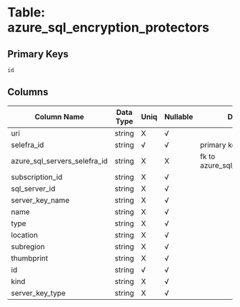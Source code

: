 # Table: azure_sql_encryption_protectors

## Primary Keys 

```
id
```


## Columns 

|  Column Name   |  Data Type  | Uniq | Nullable | Description | 
|  ----  | ----  | ----  | ----  | ---- | 
| uri | string | X | √ |  | 
| selefra_id | string | √ | √ | primary keys value md5 | 
| azure_sql_servers_selefra_id | string | X | X | fk to azure_sql_servers.selefra_id | 
| subscription_id | string | X | √ |  | 
| sql_server_id | string | X | √ |  | 
| server_key_name | string | X | √ |  | 
| name | string | X | √ |  | 
| type | string | X | √ |  | 
| location | string | X | √ |  | 
| subregion | string | X | √ |  | 
| thumbprint | string | X | √ |  | 
| id | string | √ | √ |  | 
| kind | string | X | √ |  | 
| server_key_type | string | X | √ |  | 


